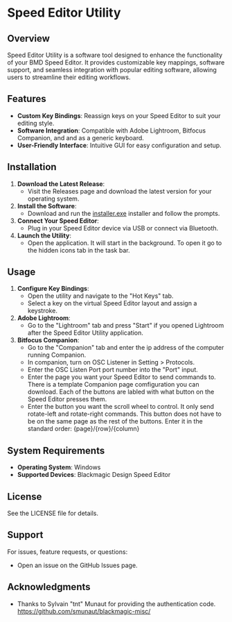 # Speed Editor Utility

## Overview

Speed Editor Utility is a software tool designed to enhance the functionality of your BMD Speed Editor. It provides customizable key mappings, software support, and seamless integration with popular editing software, allowing users to streamline their editing workflows.

## Features

- **Custom Key Bindings**: Reassign keys on your Speed Editor to suit your editing style.
- **Software Integration**: Compatible with Adobe Lightroom, Bitfocus Companion, and and as a generic keyboard.
- **User-Friendly Interface**: Intuitive GUI for easy configuration and setup.

## Installation

1. **Download the Latest Release**:
   - Visit the Releases page and download the latest version for your operating system.
2. **Install the Software**:
   - Download and run the [installer.exe](https://github.com/mattgt933/speed-editor-utility/raw/main/speed-editor-utility-installer.exe) installer and follow the prompts.
3. **Connect Your Speed Editor**:
   - Plug in your Speed Editor device via USB or connect via Bluetooth.
4. **Launch the Utility**:
   - Open the application. It will start in the background. To open it go to the hidden icons tab in the task bar.

## Usage

1. **Configure Key Bindings**:
   - Open the utility and navigate to the "Hot Keys" tab.
   - Select a key on the virtual Speed Editor layout and assign a keystroke.
2. **Adobe Lightroom**:
   - Go to the "Lightroom" tab and press "Start" if you opened Lightroom after the Speed Editor Utility application.
3. **Bitfocus Companion**:
   - Go to the "Companion" tab and enter the ip address of the computer running Companion.
   - In companion, turn on OSC Listener in Setting > Protocols.
   - Enter the OSC Listen Port port number into the "Port" input.
   - Enter the page you want your Speed Editor to send commands to. There is a template Companion page comfiguration you can download. Each of the buttons are labled with what button on the Speed Editor presses them.
   - Enter the button you want the scroll wheel to control. It only send rotate-left and rotate-right commands. This button does not have to be on the same page as the rest of the buttons. Enter it in the standard order: {page}/{row}/{column}


## System Requirements

- **Operating System**: Windows
- **Supported Devices**: Blackmagic Design Speed Editor


## License

See the LICENSE file for details.

## Support

For issues, feature requests, or questions:

- Open an issue on the GitHub Issues page.

## Acknowledgments

- Thanks to  Sylvain "tnt" Munaut for providing the authentication code. https://github.com/smunaut/blackmagic-misc/
